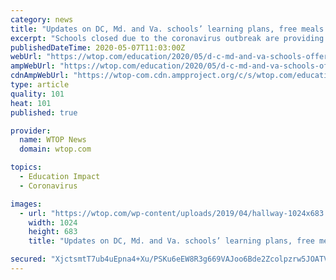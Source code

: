 ```yaml
---
category: news
title: "Updates on DC, Md. and Va. schools’ learning plans, free meals for students and graduations during coronavirus closures"
excerpt: "Schools closed due to the coronavirus outbreak are providing students with lessons to keep their skills sharp, as well as free meals to keep them fed."
publishedDateTime: 2020-05-07T11:03:00Z
webUrl: "https://wtop.com/education/2020/05/d-c-md-and-va-schools-offer-learning-plans-free-meals-for-students-during-coronavirus-closures/"
ampWebUrl: "https://wtop.com/education/2020/05/d-c-md-and-va-schools-offer-learning-plans-free-meals-for-students-during-coronavirus-closures/amp/"
cdnAmpWebUrl: "https://wtop-com.cdn.ampproject.org/c/s/wtop.com/education/2020/05/d-c-md-and-va-schools-offer-learning-plans-free-meals-for-students-during-coronavirus-closures/amp/"
type: article
quality: 101
heat: 101
published: true

provider:
  name: WTOP News
  domain: wtop.com

topics:
  - Education Impact
  - Coronavirus

images:
  - url: "https://wtop.com/wp-content/uploads/2019/04/hallway-1024x683.jpg"
    width: 1024
    height: 683
    title: "Updates on DC, Md. and Va. schools’ learning plans, free meals for students and graduations during coronavirus closures"

secured: "XjctsmtT7ub4uEpna4+Xu/PSKu6eEW8R3g669VAJoo6Bde2Zcolpzrw5JOATV4Sq3LRN54kDdp5YhbRgAOtCKUf/NIY5/pM1A4k2W+hWca8FlzH1dCQgfX8dXhNtOpjHRrvJTQk26QNWxW7aU4T7SE2mxWUsQgR86N6Utj5uKm56dQHimU95pHxqaM7Df9k9YzduvJ7nQpwC7ZcHcdxHGmptlREmljj1tAvTsl/gn2+hAZmiRkSdnNa6a22X0hRETh9cdxSCePqiTow5Noa50QPvKuz/ulM5D71hUrgEyvo+/i22Ey6gqNxgCpWoToo+p2ONEitbYME5PGWUcfyZDunf2cCRlVqLuhAeXeZ5BIdyjG5UoyXRW5OWkgjbnCGidBcLyjds5Cjp+1utRGkK1uCtbMv4Tj9r8g+48rWv3IY1dOPwShd8AcGgZYt0t78ivZE4xFL5Qr4KdTtwULaTm3I+VJbs6byHuVC9VTAXSXE=;cSl5MpAQ0jxbT7f1umrU5A=="
---
```


